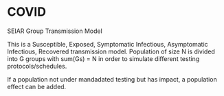 # COVID
SEIAR Group Transmission Model

This is a Susceptible, Exposed, Symptomatic Infectious, Asymptomatic Infectious, Recovered transmission model. Population of size N is divided into G groups with sum(Gs) = N in order to simulate different testing protocols/schedules. 

If a population not under mandadated testing but has impact, a population effect can be added. 

